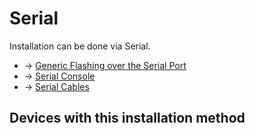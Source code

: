 # Serial

Installation can be done via Serial.

- → [Generic Flashing over the Serial Port](/docs/guide-user/installation/generic.flashing.serial "docs:guide-user:installation:generic.flashing.serial")
- → [Serial Console](/docs/techref/hardware/port.serial "docs:techref:hardware:port.serial")
- → [Serial Cables](/docs/techref/hardware/port.serial.cables "docs:techref:hardware:port.serial.cables")

## Devices with this installation method
